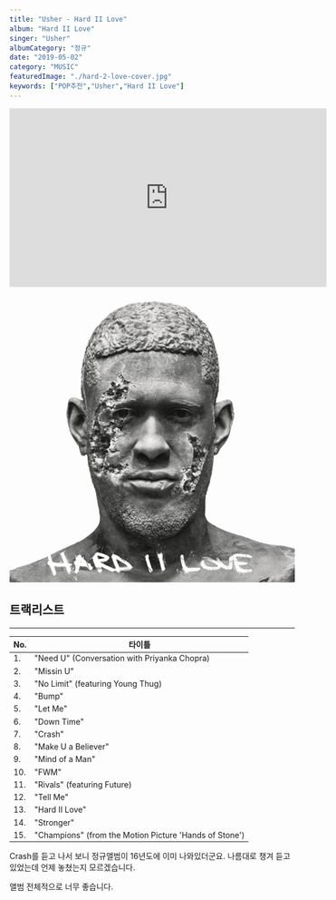 ```yaml
---
title: "Usher - Hard II Love"
album: "Hard II Love"
singer: "Usher"
albumCategory: "정규"
date: "2019-05-02"
category: "MUSIC"
featuredImage: "./hard-2-love-cover.jpg"
keywords: ["POP추천","Usher","Hard II Love"]
---
```


<iframe width="560" height="315" src="https://www.youtube.com/embed/videoseries?list=OLAK5uy_mfRiUzIAQO1Eu_S6Z6tJiySiH1ugPtHWU" frameborder="0" allow="accelerometer; autoplay; encrypted-media; gyroscope; picture-in-picture" allowfullscreen></iframe>

<br>

![커버](./hard-2-love-cover.jpg)

## 트랙리스트

- - -

| No. | 타이틀                                                 |
|-----|--------------------------------------------------------|
| 1.  | "Need U" (Conversation with Priyanka Chopra)           |
| 2.  | "Missin U"                                             |
| 3.  | "No Limit" (featuring Young Thug)                      |
| 4.  | "Bump"                                                 |
| 5.  | "Let Me"                                               |
| 6.  | "Down Time"                                            |
| 7.  | "Crash"                                                |
| 8.  | "Make U a Believer"                                    |
| 9.  | "Mind of a Man"                                        |
| 10. | "FWM"                                                  |
| 11. | "Rivals" (featuring Future)                            |
| 12. | "Tell Me"                                              |
| 13. | "Hard II Love"                                         |
| 14. | "Stronger"                                             |
| 15. | "Champions" (from the Motion Picture 'Hands of Stone') |

Crash를 듣고 나서 보니 정규앨범이 16년도에 이미 나와있더군요. 나름대로 챙겨 듣고있었는데 언제 놓쳤는지 모르겠습니다.

앨범 전체적으로 너무 좋습니다.